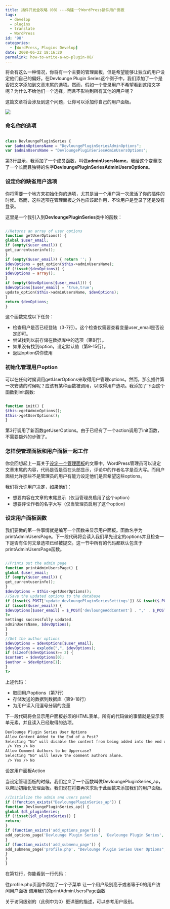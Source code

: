 ```yaml
---
title: 插件开发全攻略（08）---构建一个WordPress插件用户面板
tags:
  - develop
  - plugins
  - translate
  - WordPress
id: '98'
categories:
  - [WordPress, Plugins Develop]
date: 2008-06-22 18:16:20
permalink: how-to-write-a-wp-plugin-08/
---
```


将会有这么一种情况，你将有一个主要的管理面板，但是希望能够让独立的用户设定他们自己的偏好。在Devlounge Plugin Series这个例子中，我们添加了一个是否把文字添加到文章末尾的选项。然而，假如一个登录用户不希望看到这段文字呢？为什么不给他们一个选择，而且不影响到所有其他的用户呢？
<!-- more -->
这篇文章将会涉及到这个问题，让你可以添加你自己的用户面板。

![](http://lh5.ggpht.com/TangChao.ZJU/SF4i2dd9kRI/AAAAAAAAAdE/ZJZK2Lt6P-M/s800/users-panel.gif)

### 命名你的选项

```php

class DevloungePluginSeries {
var $adminOptionsName = "DevloungePluginSeriesAdminOptions";
var $adminUsersName = "DevloungePluginSeriesAdminUsersOptions";

```

第3行显示，我添加了一个成员函数，叫做**adminUsersName**。我给这个变量取了一个长而且独特的名字**DevloungePluginSeriesAdminUsersOptions**。

### 设定你的缺省用户选项

你将需要一个地方来初始化你的选项，尤其是当一个用户第一次激活了你的插件的时候。然而，这些选项在管理面板之外也应该起作用，不论用户是登录了还是没有登录。

这里是一个我引入到**DevloungePluginSeries**类中的函数：

```php

//Returns an array of user options
function getUserOptions() {
global $user_email;
if (empty($user_email)) {
get_currentuserinfo();
}
if (empty($user_email)) { return ''; }
$devOptions = get_option($this->adminUsersName);
if (!isset($devOptions)) {
$devOptions = array();
}
if (empty($devOptions[$user_email])) {
$devOptions[$user_email] = 'true,true';
update_option($this->adminUsersName, $devOptions);
}
return $devOptions;
}

```

这个函数完成以下任务：

*   检查用户是否已经登陆（3-7行）。这个检查仅需要查看变量user_email是否设定即可。
*   尝试找到以前存储在数据库中的选项（第8行）。
*   如果没有找到option，设定默认值（第9-15行）。
*   返回option供你使用

### 初始化管理用户option

可以在任何时候调用getUserOptions来取得用户管理options。然而，那么插件第一次安装的时候呢？应该有某种函数被调用，以取得用户选项。我添加了下面这个函数到init函数:

```php

function init() {
$this->getAdminOptions();
$this->getUserOptions();
}

```

第3行调用了新函数getUserOptions。由于已经有了一个action调用了init函数，不需要额外的步骤了。

### 怎样使管理面板和用户面板一起工作

你会回想起上一篇关于[设定一个管理面板](http://sexywp.com/how-to-write-a-wp-plugin-07.htm)的文章中，WordPress管理员可以设定文章末尾的内容，代码是否是否在头部显示，评论中的作者名字是否大写。而用户面板允许那些不是管理员的用户有能力设定他们是否希望这些options。

我们将允许用户决定，如果他们：

*   想要内容在文章的末尾显示（仅当管理员启用了这个option）
*   想要评论作者的名字大写（仅当管理员启用了这个option）

### 设定用户面板函数

我们要做的第一件事情就是编写一个函数来显示用户面板。函数名字为printAdminUsersPage。下一段代码将会读入我们早先设定的options并且检查一下是否有任何文章选项已经被提交。这一节中所有的代码都默认包含于printAdminUsersPage函数。

```php

//Prints out the admin page
function printAdminUsersPage() {
global $user_email;
if (empty($user_email)) {
get_currentuserinfo();
}
$devOptions = $this->getUserOptions();
//Save the updated options to the database
if (isset($_POST['update_devloungePluginSeriesSettings']) && isset($_POST['devloungeAddContent']) && isset($_POST['devloungeAuthor'])) {
if (isset($user_email)) {
$devOptions[$user_email] = $_POST['devloungeAddContent'] . "," . $_POST['devloungeAuthor'];
?>
Settings successfully updated.
adminUsersName, $devOptions);
}
}
//Get the author options
$devOptions = $devOptions[$user_email];
$devOptions = explode(",", $devOptions);
if (sizeof($devOptions)>= 2) {
$content = $devOptions[0];
$author = $devOptions[1];
}
?>

```

上述代码：

*   取回用户options（第7行）
*   存储发送的数据到数据库（第9-18行）
*   为用户读入用逗号分隔的变量

下一段代码将会显示用户面板必须的HTML表单。所有的代码做的事情就是显示表单元素，并且读入已经取得的选项。

```txt
Devlounge Plugin Series User Options
Allow Content Added to the End of a Post?
Selecting "No" will disable the content from being added into the end of a post.
 /> Yes /> No
Allow Comment Authors to be Uppercase?
Selecting "No" will leave the comment authors alone.
 /> Yes /> No

```


设定用户面板Action

当设定管理面板的时候，我们定义了一个函数叫做DevloungePluginSeries_ap，以帮助初始化管理面板。我们现在将要再次求助于此函数来添加我们的用户面板。


```php
//Initialize the admin and users panel
if (!function_exists("DevloungePluginSeries_ap")) {
function DevloungePluginSeries_ap() {
global $dl_pluginSeries;
if (!isset($dl_pluginSeries)) {
return;
}
if (function_exists('add_options_page')) {
add_options_page('Devlounge Plugin Series', 'Devlounge Plugin Series', 9, basename(__FILE__), array(&$dl_pluginSeries, 'printAdminPage'));
}
if (function_exists('add_submenu_page')) {
add_submenu_page('profile.php', "Devlounge Plugin Series User Options","Devlounge Plugin Series User Options", 0, basename(__FILE__), array(&$dl_pluginSeries, 'printAdminUsersPage'));
}
}
}
```


在第12行，你能看到一行代码：

往profile.php页面中添加了一个子菜单
让一个用户级别高于或者等于0的用户访问用户面板
调用我们的printAdminUsersPage函数


关于访问级别的（此例中为0）更详细的描述，可以参考用户级别。